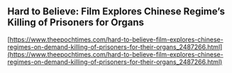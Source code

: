 ## Hard to Believe: Film Explores Chinese Regime’s Killing of Prisoners for Organs
  
  [https://www.theepochtimes.com/hard-to-believe-film-explores-chinese-regimes-on-demand-killing-of-prisoners-for-their-organs_2487266.html](https://www.theepochtimes.com/hard-to-believe-film-explores-chinese-regimes-on-demand-killing-of-prisoners-for-their-organs_2487266.html)